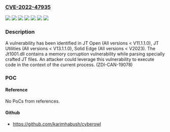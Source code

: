 ### [CVE-2022-47935](https://cve.mitre.org/cgi-bin/cvename.cgi?name=CVE-2022-47935)
![](https://img.shields.io/static/v1?label=Product&message=JT%20Open&color=blue)
![](https://img.shields.io/static/v1?label=Product&message=JT%20Utilities&color=blue)
![](https://img.shields.io/static/v1?label=Product&message=Solid%20Edge&color=blue)
![](https://img.shields.io/static/v1?label=Version&message=%3D%20All%20versions%20%3C%20V11.1.1.0%20&color=brighgreen)
![](https://img.shields.io/static/v1?label=Version&message=%3D%20All%20versions%20%3C%20V13.1.1.0%20&color=brighgreen)
![](https://img.shields.io/static/v1?label=Version&message=%3D%20All%20versions%20%3C%20V2023%20&color=brighgreen)
![](https://img.shields.io/static/v1?label=Vulnerability&message=CWE-119%3A%20Improper%20Restriction%20of%20Operations%20within%20the%20Bounds%20of%20a%20Memory%20Buffer&color=brighgreen)

### Description

A vulnerability has been identified in JT Open (All versions < V11.1.1.0), JT Utilities (All versions < V13.1.1.0), Solid Edge (All versions < V2023). The Jt1001.dll contains a memory corruption vulnerability while parsing specially crafted JT files. An attacker could leverage this vulnerability to execute code in the context of the current process. (ZDI-CAN-19078)

### POC

#### Reference
No PoCs from references.

#### Github
- https://github.com/karimhabush/cyberowl

